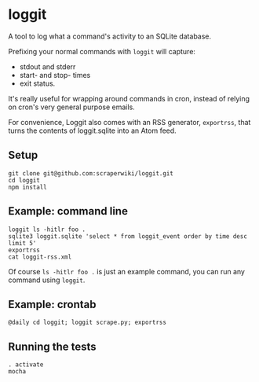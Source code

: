 # loggit #

A tool to log what a command's activity to an SQLite database.

Prefixing your normal commands with `loggit` will capture:
* stdout and stderr 
* start- and stop- times 
* exit status.

It's really useful for wrapping around commands in cron, instead of relying on cron's very general purpose emails.

For convenience, Loggit also comes with an RSS generator, `exportrss`, that turns the contents of loggit.sqlite into an Atom feed.

## Setup ##

    git clone git@github.com:scraperwiki/loggit.git
    cd loggit
    npm install

## Example: command line ##

    loggit ls -hitlr foo .
    sqlite3 loggit.sqlite 'select * from loggit_event order by time desc limit 5'
    exportrss
    cat loggit-rss.xml

Of course `ls -hitlr foo .` is just an example command, you can run any command using `loggit`.
    
## Example: crontab ##

    @daily cd loggit; loggit scrape.py; exportrss

## Running the tests ##

    . activate
    mocha